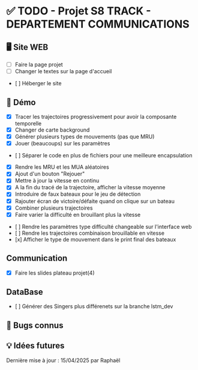 # ✅ TODO - Projet S8 TRACK - DEPARTEMENT COMMUNICATIONS


## 🖥️ Site WEB
- [ ] Faire la page projet
- [ ] Changer le textes sur la page d'accueil
- [ ] Héberger le site


## 🔌 Démo
- [x] Tracer les trajectoires progressivement pour avoir la composante temporelle
- [x] Changer de carte background
- [x] Générer plusieurs types de mouvements (pas que MRU)
- [x] Jouer (beaucoups) sur les paramètres
- [ ] Séparer le code en plus de fichiers pour une meilleure encapsulation
- [x] Rendre les MRU et les MUA aléatoires
- [x] Ajout d'un bouton "Rejouer"
- [x] Mettre à jour la vitesse en continu
- [x] A la fin du tracé de la trajectoire, afficher la vitesse moyenne
- [X] Introduire de faux bateaux pour le jeu de détection
- [X] Rajouter écran de victoire/défaite quand on clique sur un bateau
- [x] Combiner plusieurs trajectoires
- [x] Faire varier la difficulté en brouillant plus la vitesse
- [ ] Rendre les paramètres type difficulté changeable sur l'interface web
- [ ] Rendre les trajectoires combinaison brouillable en vitesse
- [x] Afficher le type de mouvement dans le print final des bateaux

## Communication
- [x] Faire les slides plateau projet(4)

## DataBase
- [ ] Générer des Singers plus différenets sur la branche lstm_dev

## 🐞 Bugs connus


## 💡 Idées futures




Dernière mise à jour : 15/04/2025 par Raphaël  
